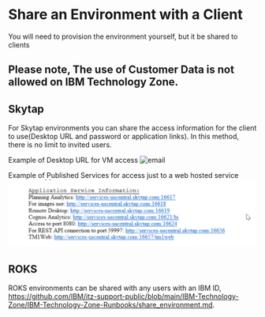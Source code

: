 # Share an Environment with a Client

You will need to provision the environment yourself, but it be shared to clients

## Please note, The use of Customer Data is not allowed on IBM Technology Zone.

## Skytap
For Skytap environments you can share the access information for the client to use(Desktop URL and password or application links).
In this method, there is no limit to invited users.

Example of Desktop URL for VM access
![email](Images/email.png)

Example of Published Services for access just to a web hosted service
![published-service](Images/Defined-port-email.png)


## ROKS
ROKS environments can be shared with any users with an IBM ID, https://github.com/IBM/itz-support-public/blob/main/IBM-Technology-Zone/IBM-Technology-Zone-Runbooks/share_environment.md.
